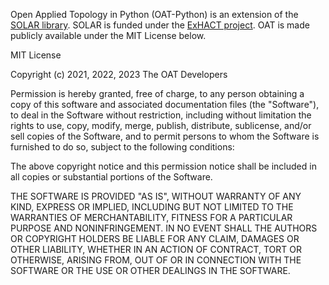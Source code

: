 Open Applied Topology in Python (OAT-Python) is an extension of the [SOLAR library](https://github.com/ExHACT/solar).
SOLAR is funded under the [ExHACT project](https://github.com/ExHACT).
OAT is made publicly available under the MIT License below.


MIT License

Copyright (c) 2021, 2022, 2023 The OAT Developers

Permission is hereby granted, free of charge, to any person obtaining a copy
of this software and associated documentation files (the "Software"), to deal
in the Software without restriction, including without limitation the rights
to use, copy, modify, merge, publish, distribute, sublicense, and/or sell
copies of the Software, and to permit persons to whom the Software is
furnished to do so, subject to the following conditions:

The above copyright notice and this permission notice shall be included in all
copies or substantial portions of the Software.

THE SOFTWARE IS PROVIDED "AS IS", WITHOUT WARRANTY OF ANY KIND, EXPRESS OR
IMPLIED, INCLUDING BUT NOT LIMITED TO THE WARRANTIES OF MERCHANTABILITY,
FITNESS FOR A PARTICULAR PURPOSE AND NONINFRINGEMENT. IN NO EVENT SHALL THE
AUTHORS OR COPYRIGHT HOLDERS BE LIABLE FOR ANY CLAIM, DAMAGES OR OTHER
LIABILITY, WHETHER IN AN ACTION OF CONTRACT, TORT OR OTHERWISE, ARISING FROM,
OUT OF OR IN CONNECTION WITH THE SOFTWARE OR THE USE OR OTHER DEALINGS IN THE
SOFTWARE.